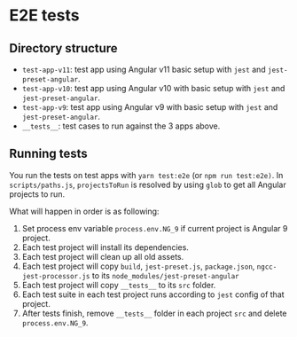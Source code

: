 # E2E tests

## Directory structure

- `test-app-v11`: test app using Angular v11 basic setup with `jest` and `jest-preset-angular`.
- `test-app-v10`: test app using Angular v10 with basic setup with `jest` and `jest-preset-angular`.
- `test-app-v9`: test app using Angular v9 with basic setup with `jest` and `jest-preset-angular`.
- `__tests__`: test cases to run against the 3 apps above.

## Running tests

You run the tests on test apps with `yarn test:e2e` (or `npm run test:e2e)`. In `scripts/paths.js`,
`projectsToRun` is resolved by using `glob` to get all Angular projects to run.

What will happen in order is as following:

1. Set process env variable `process.env.NG_9` if current project is Angular 9 project.
2. Each test project will install its dependencies.
3. Each test project will clean up all old assets.
4. Each test project will copy `build`, `jest-preset.js`, `package.json`, `ngcc-jest-processor.js` to its `node_modules/jest-preset-angular`
5. Each test project will copy `__tests__` to its `src` folder. 
6. Each test suite in each test project runs according to `jest` config of that project.
7. After tests finish, remove `__tests__` folder in each project `src` and delete `process.env.NG_9`.
